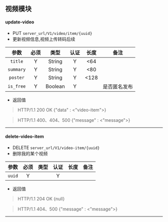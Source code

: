 ## 视频模块

#### update-video
 - PUT `server_url/V1/video/item/{uuid}`
 - 更新视频信息,视频上传转码后续
 
参数 | 必须 | 类型 | 认证 | 长度 | 备注 |
|:---:|:---:|:---:|:---:|:---:|:---:|
| `title` | Y | String | Y | &lt;64 |  |
| `summary` | Y | String | Y | &lt;80 |  |
| `poster` | Y | String | Y | &lt;128 |  |
| `is_free` | Y | Boolean | Y |  | 是否匿名发布 |

 - 返回值
 > HTTP/1.1 200 OK
 {"data" : <"video-item">}
 
 > HTTP/1.1 400、404、500
 {"message" : <"message">}
  ------------------------------

#### delete-video-item
 - DELETE `server_url/V1/video-item/{uuid}`
 - 删除我的某个视频

参数 | 必须 | 类型 | 认证 | 长度 | 备注 |
|:---:|:---:|:---:|:---:|:---:|:---:|
| `uuid` | Y |  | Y |  |  |

 - 返回值
 > HTTP/1.1 204 OK
 {null}
 
 > HTTP/1.1 404、500
 {"message" : <"message">}
 ------------------------------
